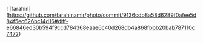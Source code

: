 ! [farahin] (https://github.com/farahinamir/photo/commit/9136cdb8a58d6289f0afee5d84f5ec626bc14d16#diff-e66846ed30b594f9ccd784368eaae6c40d268db4a868fbbb20bab787110c7472)
